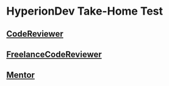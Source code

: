 # HyperionDev Take-Home Test

## [CodeReviewer](CodeReviewer/README.md)

## [FreelanceCodeReviewer](FreelanceCodeReviewer/README.md)

## [Mentor](Mentor/README.md)